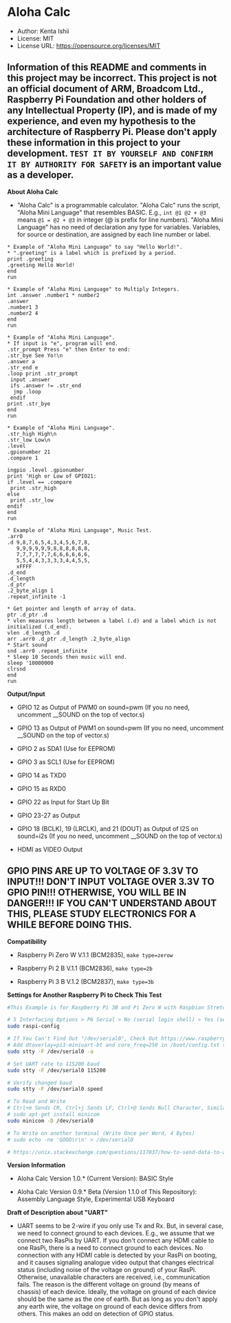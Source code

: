 # Aloha Calc

* Author: Kenta Ishii
* License: MIT
* License URL: https://opensource.org/licenses/MIT

## Information of this README and comments in this project may be incorrect. This project is not an official document of ARM, Broadcom Ltd., Raspberry Pi Foundation and other holders of any Intellectual Property (IP), and is made of my experience, and even my hypothesis to the architecture of Raspberry Pi. Please don't apply these information in this project to your development. `TEST IT BY YOURSELF AND CONFIRM IT BY AUTHORITY FOR SAFETY` is an important value as a developer.

**About Aloha Calc**

* "Aloha Calc" is a programmable calculator. "Aloha Calc" runs the script, "Aloha Mini Language" that resembles BASIC. E.g., `int @1 @2 + @3` means `@1 = @2 + @3` in integer (@ is prefix for line numbers). "Aloha Mini Language" has no need of declaration any type for variables. Variables, for source or destination, are assigned by each line number or label.

```
* Example of "Aloha Mini Language" to say "Hello World!".
* ".greeting" is a label which is prefixed by a period.
print .greeting
.greeting Hello World!
end
run

```

```
* Example of "Aloha Mini Language" to Multiply Integers.
int .answer .number1 * number2
.answer
.number1 3
.number2 4
end
run

```

```
* Example of "Aloha Mini Language".
* If input is "e", program will end.
.str_prompt Press "e" then Enter to end: 
.str_bye See Yo!\n
.answer a
.str_end e
.loop print .str_prompt
 input .answer
 ifs .answer != .str_end
  jmp .loop
 endif
print .str_bye
end
run

```

```
* Example of "Aloha Mini Language".
.str_high High\n
.str_low Low\n
.level
.gpionumber 21
.compare 1

ingpio .level .gpionumber
print 'High or Low of GPIO21: 
if .level == .compare
 print .str_high
else
 print .str_low
endif
end
run

```

```
* Example of "Aloha Mini Language", Music Test.
.arr0
.d 9,8,7,6,5,4,3,4,5,6,7,8,
   9,9,9,9,9,9,8,8,8,8,8,8,
   7,7,7,7,7,7,6,6,6,6,6,6,
   5,5,4,4,3,3,3,3,4,4,5,5,
   xFFFF
.d_end
.d_length
.d_ptr
.2_byte_align 1
.repeat_infinite -1

* Get pointer and length of array of data.
ptr .d_ptr .d
* vlen measures length between a label (.d) and a label which is not initialized (.d_end).
vlen .d_length .d
arr .arr0 .d_ptr .d_length .2_byte_align
* Start sound
snd .arr0 .repeat_infinite
* Sleep 10 Seconds then music will end.
sleep '10000000
clrsnd
end
run

```

**Output/Input**

* GPIO 12 as Output of PWM0 on sound=pwm (If you no need, uncomment __SOUND on the top of vector.s)

* GPIO 13 as Output of PWM1 on sound=pwm (If you no need, uncomment __SOUND on the top of vector.s)

* GPIO 2 as SDA1 (Use for EEPROM)

* GPIO 3 as SCL1 (Use for EEPROM)

* GPIO 14 as TXD0

* GPIO 15 as RXD0

* GPIO 22 as Input for Start Up Bit

* GPIO 23-27 as Output

* GPIO 18 (BCLK), 19 (LRCLK), and 21 (DOUT) as Output of I2S on sound=i2s (If you no need, uncomment __SOUND on the top of vector.s)

* HDMI as VIDEO Output

## GPIO PINS ARE UP TO VOLTAGE OF 3.3V TO INPUT!!! DON'T INPUT VOLTAGE OVER 3.3V TO GPIO PIN!!! OTHERWISE, YOU WILL BE IN DANGER!!! IF YOU CAN'T UNDERSTAND ABOUT THIS, PLEASE STUDY ELECTRONICS FOR A WHILE BEFORE DOING THIS.

**Compatibility**

* Raspberry Pi Zero W V.1.1 (BCM2835), `make type=zerow`

* Raspberry Pi 2 B V.1.1 (BCM2836), `make type=2b`

* Raspberry Pi 3 B V.1.2 (BCM2837), `make type=3b`

**Settings for Another Raspberry Pi to Check This Test**

```bash
#This Example is for Raspberry Pi 3B and Pi Zero W with Raspbian Stretch 

# 5 Interfacing Options > P6 Serial > No (serial login shell) > Yes (serial interface) > OK > Finish (Reboot)
sudo raspi-config

# If You Can't Find Out "/dev/serial0", Check Out https://www.raspberrypi.org/documentation/configuration/uart.md
# Add dtoverlay=pi3-miniuart-bt and core_freq=250 in /boot/config.txt to Enable serial0 on RasPi with Wireless Module
sudo stty -F /dev/serial0 -a

# Set UART rate to 115200 baud
sudo stty -F /dev/serial0 115200

# Verify changed baud
sudo stty -F /dev/serial0 speed

# To Read and Write
# Ctrl+m Sends CR, Ctrl+j Sends LF, Ctrl+@ Sends Null Character, Similar to Macros of TeraTerm
# sudo apt-get install minicom
sudo minicom -D /dev/serial0

# To Write on another terminal (Write Once per Word, 4 Bytes)
# sudo echo -ne 'GOOD\r\n' > /dev/serial0

# https://unix.stackexchange.com/questions/117037/how-to-send-data-to-a-serial-port-and-see-any-answer
```

**Version Information**

* Aloha Calc Version 1.0.* (Current Version): BASIC Style

* Aloha Calc Version 0.9.* Beta (Version 1.1.0 of This Repository): Assembly Language Style, Experimental USB Keyboard

**Draft of Description about "UART"**

* UART seems to be 2-wire if you only use Tx and Rx. But, in several case, we need to connect ground to each devices. E.g., we assume that we connect two RasPis by UART. If you don't connect any HDMI cable to one RasPi, there is a need to connect ground to each devices. No connection with any HDMI cable is detected by your RasPi on booting, and it causes signaling analogue video output that changes electrical status (including noise of the voltage on ground) of your RasPi. Otherwise, unavailable characters are received, i.e., communication fails. The reason is the different voltage on ground (by means of chassis) of each device. Ideally, the voltage on ground of each device should be the same as the one of earth. But as long as you don't apply any earth wire, the voltage on ground of each device differs from others. This makes an odd on detection of GPIO status.
